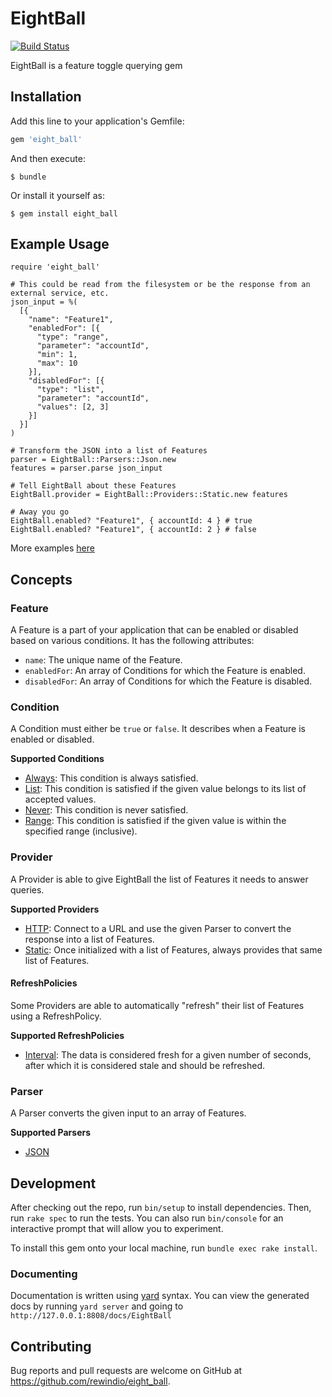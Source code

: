 # EightBall
[![Build Status](https://travis-ci.org/rewindio/eight_ball.svg?branch=dev)](https://travis-ci.org/rewindio/eight_ball)

EightBall is a feature toggle querying gem

## Installation

Add this line to your application's Gemfile:

```ruby
gem 'eight_ball'
```

And then execute:

    $ bundle

Or install it yourself as:

    $ gem install eight_ball

## Example Usage
```
require 'eight_ball'

# This could be read from the filesystem or be the response from an external service, etc.
json_input = %(
  [{
    "name": "Feature1",
    "enabledFor": [{
      "type": "range",
      "parameter": "accountId",
      "min": 1,
      "max": 10
    }],
    "disabledFor": [{
      "type": "list",
      "parameter": "accountId",
      "values": [2, 3]
    }]
  }]
)

# Transform the JSON into a list of Features
parser = EightBall::Parsers::Json.new
features = parser.parse json_input

# Tell EightBall about these Features
EightBall.provider = EightBall::Providers::Static.new features

# Away you go
EightBall.enabled? "Feature1", { accountId: 4 } # true
EightBall.enabled? "Feature1", { accountId: 2 } # false
```

More examples [here](examples)

## Concepts

### Feature
A Feature is a part of your application that can be enabled or disabled based on various conditions. It has the following attributes:
- `name`: The unique name of the Feature.
- `enabledFor`: An array of Conditions for which the Feature is enabled.
- `disabledFor`: An array of Conditions for which the Feature is disabled.

### Condition
A Condition must either be `true` or `false`. It describes when a Feature is enabled or disabled.

**Supported Conditions**
- [Always](lib/eight_ball/conditions/always.rb):  This condition is always satisfied.
- [List](lib/eight_ball/conditions/list.rb): This condition is satisfied if the given value belongs to its list of accepted values.
- [Never](lib/eight_ball/conditions/never.rb): This condition is never satisfied.
- [Range](lib/eight_ball/conditions/range.rb): This condition is satisfied if the given value is within the specified range (inclusive).

### Provider
A Provider is able to give EightBall the list of Features it needs to answer queries.

**Supported Providers**
- [HTTP](lib/eight_ball/providers/http.rb): Connect to a URL and use the given Parser to convert the response into a list of Features.
- [Static](lib/eight_ball/providers/static.rb): Once initialized with a list of Features, always provides that same list of Features.

#### RefreshPolicies
Some Providers are able to automatically "refresh" their list of Features using a RefreshPolicy.

**Supported RefreshPolicies**
- [Interval](lib/eight_ball/providers/refresh_policies/interval.rb): The data is considered fresh for a given number of seconds, after which it is considered stale and should be refreshed.

### Parser
A Parser converts the given input to an array of Features.

**Supported Parsers**
- [JSON](lib/eight_ball/parsers/json.rb)

## Development

After checking out the repo, run `bin/setup` to install dependencies. Then, run `rake spec` to run the tests. You can also run `bin/console` for an interactive prompt that will allow you to experiment.

To install this gem onto your local machine, run `bundle exec rake install`.

### Documenting
Documentation is written using [yard](https://yardoc.org/) syntax. You can view the generated docs by running `yard server` and going to `http://127.0.0.1:8808/docs/EightBall`

## Contributing

Bug reports and pull requests are welcome on GitHub at https://github.com/rewindio/eight_ball.
